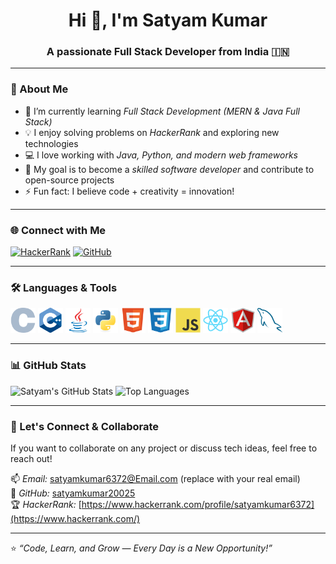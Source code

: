<h1 align="center">Hi 👋, I'm Satyam Kumar</h1>
<h3 align="center">A passionate Full Stack Developer from India 🇮🇳</h3>

---

### 🌟 About Me  
- 🌱 I’m currently learning *Full Stack Development (MERN & Java Full Stack)*  
- 💡 I enjoy solving problems on *HackerRank* and exploring new technologies  
- 💻 I love working with *Java, Python, and modern web frameworks*  
- 🎯 My goal is to become a *skilled software developer* and contribute to open-source projects  
- ⚡ Fun fact: I believe code + creativity = innovation!  

---

### 🌐 Connect with Me
[![HackerRank](https://img.shields.io/badge/HackerRank-2EC866?style=for-the-badge&logo=hackerrank&logoColor=white)](https://www.hackerrank.com/)
[![GitHub](https://img.shields.io/badge/GitHub-181717?style=for-the-badge&logo=github)](https://github.com/satyamkumar20025)

---

### 🛠 Languages & Tools
<p align="left">
  <img src="https://raw.githubusercontent.com/devicons/devicon/master/icons/c/c-original.svg" alt="C" width="40" height="40"/>
  <img src="https://raw.githubusercontent.com/devicons/devicon/master/icons/cplusplus/cplusplus-original.svg" alt="C++" width="40" height="40"/>
  <img src="https://raw.githubusercontent.com/devicons/devicon/master/icons/java/java-original.svg" alt="Java" width="40" height="40"/>
  <img src="https://raw.githubusercontent.com/devicons/devicon/master/icons/python/python-original.svg" alt="Python" width="40" height="40"/>
  <img src="https://raw.githubusercontent.com/devicons/devicon/master/icons/html5/html5-original.svg" alt="HTML5" width="40" height="40"/>
  <img src="https://raw.githubusercontent.com/devicons/devicon/master/icons/css3/css3-original.svg" alt="CSS3" width="40" height="40"/>
  <img src="https://raw.githubusercontent.com/devicons/devicon/master/icons/javascript/javascript-original.svg" alt="JavaScript" width="40" height="40"/>
  <img src="https://raw.githubusercontent.com/devicons/devicon/master/icons/react/react-original.svg" alt="React" width="40" height="40"/>
  <img src="https://raw.githubusercontent.com/devicons/devicon/master/icons/angularjs/angularjs-original.svg" alt="Angular" width="40" height="40"/>
  <img src="https://raw.githubusercontent.com/devicons/devicon/master/icons/mysql/mysql-original.svg" alt="MySQL" width="40" height="40"/>
</p>

---

### 📊 GitHub Stats
![Satyam's GitHub Stats](https://github-readme-stats.vercel.app/api?username=satyamkumar20025&show_icons=true&theme=radical)
![Top Languages](https://github-readme-stats.vercel.app/api/top-langs/?username=satyamkumar20025&layout=compact&theme=radical)

---

### 💬 Let's Connect & Collaborate
If you want to collaborate on any project or discuss tech ideas, feel free to reach out!

📫 *Email:* satyamkumar6372@Email.com (replace with your real email)  
💼 *GitHub:* [satyamkumar20025](https://github.com/satyamkumar20025)  
🏆 *HackerRank:* [https://www.hackerrank.com/profile/satyamkumar6372](https://www.hackerrank.com/)  

---

⭐ *“Code, Learn, and Grow — Every Day is a New Opportunity!”*
